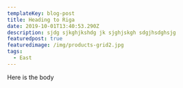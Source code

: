 ```yaml
---
templateKey: blog-post
title: Heading to Riga
date: 2019-10-01T13:40:53.290Z
description: sjdg sjkghjkshdg jk sjghjskgh sdgjhsdghsjg
featuredpost: true
featuredimage: /img/products-grid2.jpg
tags:
  - East
---
```

Here is the body
